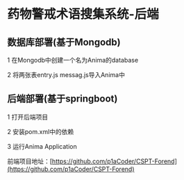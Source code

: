 
# 药物警戒术语搜集系统-后端

## 数据库部署(基于Mongodb)

1 在Mongodb中创建一个名为Anima的database

2 将两张表entry.js messag.js导入Anima中

## 后端部署(基于springboot)

1 打开后端项目

2 安装pom.xml中的依赖

3 运行Anima Application

前端项目地址：[https://github.com/p1aCoder/CSPT-Forend](https://github.com/p1aCoder/CSPT-Forend)
